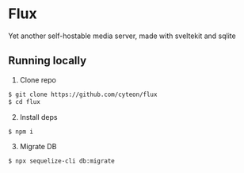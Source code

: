 # Flux

Yet another self-hostable media server, made with sveltekit and sqlite

## Running locally

1. Clone repo

```bash
$ git clone https://github.com/cyteon/flux
$ cd flux
```

2. Install deps

```bash
$ npm i
```

3. Migrate DB

```bash
$ npx sequelize-cli db:migrate
```
